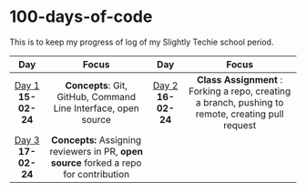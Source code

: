 # 100-days-of-code

This is to keep my progress of log of my Slightly Techie school period.

|Day|Focus|Day|Focus|
|:---:|:---:|:---:|:---:|
|[Day 1](log.md#day-1-15-february-2024) __15-02-24__|__Concepts__: Git, GitHub, Command Line Interface, open source|[Day 2](log.md#day-2-16-february-2024) __16-02-24__|__Class Assignment__ : Forking a repo, creating a branch, pushing to remote, creating pull request|
|[Day 3](log.md#day-3-17-february-2024) __17-02-24__|__Concepts:__ Assigning reviewers in PR, __open source__ forked a repo for contribution|||

